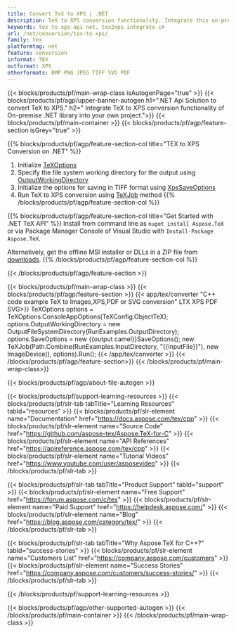 ```yaml
---
title: Convert TeX to XPS | .NET 
description: TeX to XPS conversion functionality. Integrate this on-premise .NET library into your project or use cross-platform applications to convert TeX to XPS.
keywords: tex to xps api net, tex2xps integrate c#
url: /net/conversion/tex-to-xps/
family: tex
platformtag: net
feature: conversion
informat: TEX
outformat: XPS
otherformats: BMP PNG JPEG TIFF SVG PDF
---
```


{{< blocks/products/pf/main-wrap-class isAutogenPage="true" >}}
{{< blocks/products/pf/agp/upper-banner-autogen h1=".NET Api Solution to convert TeX to XPS." h2=" Integrate TeX to XPS conversion functionality of On-premise .NET library into your own project.">}}
{{< blocks/products/pf/main-container >}}
{{< blocks/products/pf/agp/feature-section isGrey="true" >}}

{{% blocks/products/pf/agp/feature-section-col title="TEX to XPS Conversion on .NET" %}}
1. Initialize [TeXOptions](https://apireference.aspose.com/tex/net/aspose.tex/texoptions)
2. Specify the file system working directory for the output using [OutputWorkingDirectory](https://apireference.aspose.com/tex/net/aspose.tex/texoptions/properties/outputworkingdirectory)
3. Initialize the options for saving in TIFF format using [XpsSaveOptions](https://apireference.aspose.com/tex/net/aspose.tex.presentation.image)
4. Run TeX to XPS conversion using [TeXJob](https://apireference.aspose.com/tex/net/aspose.tex/texjob) method
{{% /blocks/products/pf/agp/feature-section-col %}}

{{% blocks/products/pf/agp/feature-section-col title="Get Started with .NET TeX API" %}}
Install from command line as ```nuget install Aspose.TeX``` or via Package Manager Console of Visual Studio with ```Install-Package Aspose.TeX```.

Alternatively, get the offline MSI installer or DLLs in a ZIP file from [downloads](https://downloads.aspose.com/tex/net).
{{% /blocks/products/pf/agp/feature-section-col %}}

{{< /blocks/products/pf/agp/feature-section >}}

{{< blocks/products/pf/main-wrap-class >}}
{{< blocks/products/pf/agp/feature-section >}}
{{< app/tex/converter "C++ code example TeX to Images,XPS,PDF or SVG conversion" LTX XPS PDF SVG>}}
TeXOptions options = TeXOptions.ConsoleAppOptions(TeXConfig.ObjectTeX);
options.OutputWorkingDirectory = new OutputFileSystemDirectory(RunExamples.OutputDirectory);
options.SaveOptions = new {{output camel}}SaveOptions();
new TeXJob(Path.Combine(RunExamples.InputDirectory, "{{inputFile}}"), new ImageDevice(), options).Run();
{{< /app/tex/converter >}}
{{< /blocks/products/pf/agp/feature-section>}}
{{< /blocks/products/pf/main-wrap-class>}}

{{< blocks/products/pf/agp/about-file-autogen >}}

{{< blocks/products/pf/support-learning-resources >}}
{{< blocks/products/pf/slr-tab tabTitle="Learning Resources" tabId="resources" >}}
{{< blocks/products/pf/slr-element name="Documentation" href="https://docs.aspose.com/tex/cpp" >}}
{{< blocks/products/pf/slr-element name="Source Code" href="https://github.com/aspose-tex/Aspose.TeX-for-C" >}}
{{< blocks/products/pf/slr-element name="API References" href="https://apireference.aspose.com/tex/cpp" >}}
{{< blocks/products/pf/slr-element name="Tutorial Videos" href="https://www.youtube.com/user/asposevideo" >}}
{{< /blocks/products/pf/slr-tab >}}

{{< blocks/products/pf/slr-tab tabTitle="Product Support" tabId="support" >}}
{{< blocks/products/pf/slr-element name="Free Support" href="https://forum.aspose.com/c/tex" >}}
{{< blocks/products/pf/slr-element name="Paid Support" href="https://helpdesk.aspose.com/" >}}
{{< blocks/products/pf/slr-element name="Blog" href="https://blog.aspose.com/category/tex/" >}}
{{< /blocks/products/pf/slr-tab >}}

{{< blocks/products/pf/slr-tab tabTitle="Why Aspose.TeX for C++?" tabId="success-stories" >}}
{{< blocks/products/pf/slr-element name="Customers List" href="https://company.aspose.com/customers" >}}
{{< blocks/products/pf/slr-element name="Success Stories" href="https://company.aspose.com/customers/success-stories/" >}}
{{< /blocks/products/pf/slr-tab >}}

{{< /blocks/products/pf/support-learning-resources >}}

{{< blocks/products/pf/agp/other-supported-autogen >}}
{{< /blocks/products/pf/main-container >}}
{{< /blocks/products/pf/main-wrap-class >}}

